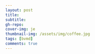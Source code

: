 ```yaml
---
layout: post
title: 
subtitle: 
gh-repo: 
cover-img: je
thumbnail-img: /assets/img/coffee.jpg
tags: [bvmd]
comments: true
---
```

